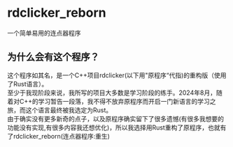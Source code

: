 # rdclicker_reborn
一个简单易用的连点器程序
## 为什么会有这个程序？
这个程序如其名，是一个C++项目rdclicker(以下用"原程序“代指)的重构版（使用了Rust语言）。<br/>
至少于我现阶段来说，我所写的项目大多数是学习阶段的练手。2024年8月，随着对C++的学习暂告一段落，我不得不放弃原程序而开启一门新语言的学习之旅，而这个语言最终被我选定为Rust。<br/>
由于确实没有更多新奇的点子，以及原程序确实留下了很多遗憾(有很多我想要的功能没有实现,有很多内容我还想优化)，所以我选择用Rust重构了原程序，也就有了rdclicker_reborn(连点器程序:重生)<br/>
